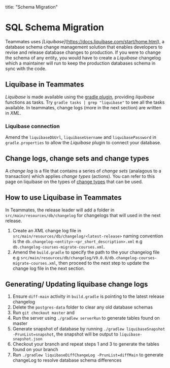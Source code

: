 <frontmatter>
  title: "Schema Migration"
</frontmatter>

# SQL Schema Migration

Teammates uses _[Liquibase]_(https://docs.liquibase.com/start/home.html), a database schema change management solution that enables developers to revise and release database changes to production. If you were to change the schema of any entity, you would have to create a _Liquibase_ changelog which a maintainer will run to keep the production databases schema in sync with the code.

## Liquibase in Teammates
_Liquibase_ is made available using the [gradle plugin](https://github.com/liquibase/liquibase-gradle-plugin), providing _liquibase_ functions as tasks. Try `gradle tasks | grep "liquibase"` to see all the tasks available. In teammates, change logs (more in the next section) are written in _XML_.

### Liquibase connection
Amend the `liquibaseDbUrl`, `liquibaseUsername` and `liquibasePassword` in `gradle.properties` to allow the _Liquibase_ plugin to connect your database.

## Change logs, change sets and change types
A _change log_ is a file that contains a series of _change sets_ (analagous to a transaction) which applies _change types_ (actions). You can refer to this page on liquibase on the types of [change types](https://docs.liquibase.com/change-types/home.html) that can be used.

## How to use Liquibase in Teammates
In Teammates, the release leader will add a folder in `src/main/resources/db/changelog` for changelogs that will used in the next release. 
1. Create an _XML_ change log file in `src/main/resources/db/changelog/<latest-release>` naming convention is the `db.changelog-<entity>-<pr_short_description>.xml` e.g `db.changelog-courses-migrate-courses.xml`.
2. Amend the `build.gradle` to specify the path to the your changelog file e.g `src/main/resources/db/changelog/V9.0.0/db.changelog-courses-migrate-courses.xml`, then proceed to the next step to update the change log file in the next section.


## Generating/ Updating liquibase change logs
1. Ensure `diff-main` activity in `build.gradle` is pointing to the latest release changelog
1. Delete the `postgres-data` folder to clear any old database schemas
2. Run `git checkout master` and 
3. Run the server using `./gradlew serverRun` to generate tables found on master
4. Generate snapshot of database by running `./gradlew liquibaseSnapshot -PrunList=snapshot`, the snapshot will be output to `liquibase-snapshot.json`
5. Checkout your branch and repeat steps 1 and 3 to generate the tables found on your branch
6. Run `./gradlew liquibaseDiffChangeLog -PrunList=diffMain` to generate changeLog to resolve database schema differences

